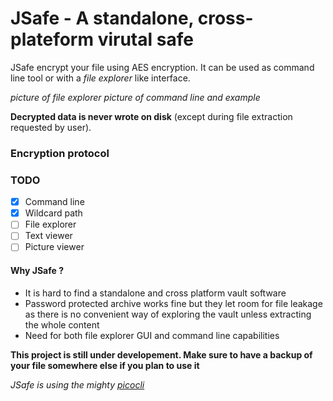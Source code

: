 # JSafe - A standalone, cross-plateform virutal safe

JSafe encrypt your file using AES encryption. It can be used as command line tool or with a _file explorer_ like interface.

*picture of file explorer*
*picture of command line and example*








**Decrypted data is never wrote on disk** (except during file extraction requested by user).


### Encryption protocol


### TODO
- [x] Command line
- [x] Wildcard path
- [ ] File explorer
- [ ] Text viewer
- [ ] Picture viewer

#### Why JSafe ?

- It is hard to find a standalone and cross platform vault software
- Password protected archive works fine but they let room for file leakage as there is no convenient way of exploring the vault
  unless extracting the whole content
- Need for both file explorer GUI and command line capabilities



**This project is still under developement. Make sure to have a backup of your file somewhere else if you plan to use it**

*JSafe is using the mighty [picocli](https://github.com/remkop/picocli)*
